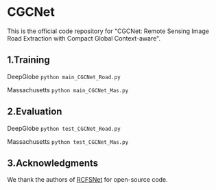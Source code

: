 # CGCNet
This is the official code repository for "CGCNet: Remote Sensing Image Road Extraction with Compact Global Context-aware".


## 1.Training
DeepGlobe
`python main_CGCNet_Road.py`

Massachusetts
`python main_CGCNet_Mas.py`

## 2.Evaluation
DeepGlobe
`python test_CGCNet_Road.py`

Massachusetts
`python test_CGCNet_Mas.py`

## 3.Acknowledgments
We thank the authors of [RCFSNet](https://github.com/CVer-Yang/RCFSNet) for open-source code.

